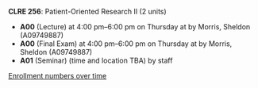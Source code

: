 **CLRE 256**: Patient-Oriented Research II (2 units)

- **A00** (Lecture) at 4:00 pm–6:00 pm on Thursday at   by Morris, Sheldon (A09749887)
- **A00** (Final Exam) at 4:00 pm–6:00 pm on Thursday at   by Morris, Sheldon (A09749887)
- **A01** (Seminar) (time and location TBA) by staff

[Enrollment numbers over time](./CLRE256.tsv)
